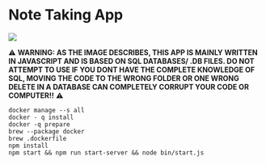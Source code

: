 # Note Taking App

<img src="https://cdn.discordapp.com/attachments/763074970887913522/975650501104377876/unknown.png"></img>

⚠ **WARNING: AS THE IMAGE DESCRIBES, THIS APP IS MAINLY WRITTEN IN JAVASCRIPT AND IS BASED ON SQL DATABASES/ .DB FILES. DO NOT ATTEMPT TO USE IF YOU DONT HAVE THE COMPLETE KNOWLEDGE OF SQL, MOVING THE CODE TO THE WRONG FOLDER OR ONE WRONG DELETE IN A DATABASE CAN COMPLETELY CORRUPT YOUR CODE OR COMPUTER!!** ⚠

```
docker manage --s all
docker - q install
docker -q prepare
brew --package docker
brew .dockerfile
npm install
npm start && npm run start-server && node bin/start.js

